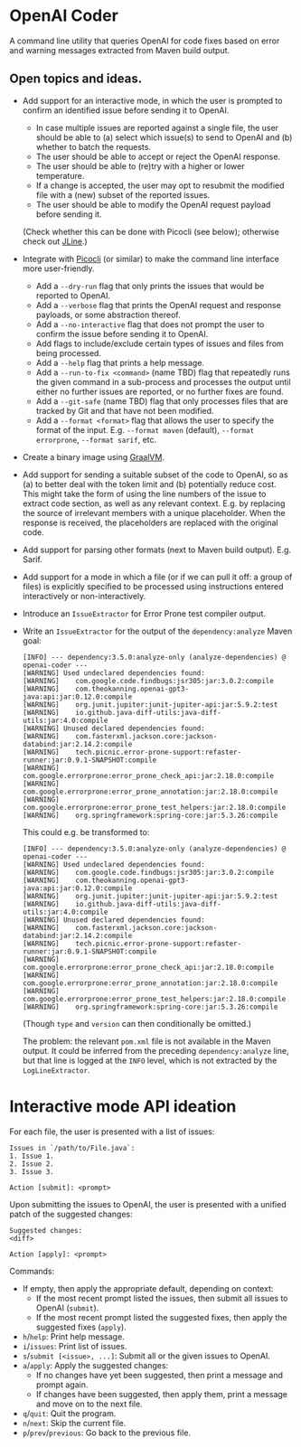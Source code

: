 # OpenAI Coder

A command line utility that queries OpenAI for code fixes based on error and
warning messages extracted from Maven build output.

## Open topics and ideas.

* Add support for an interactive mode, in which the user is prompted to
  confirm an identified issue before sending it to OpenAI.
    * In case multiple issues are reported against a single file, the user
      should be able to (a) select which issue(s) to send to OpenAI and (b)
      whether to batch the requests.
    * The user should be able to accept or reject the OpenAI response.
    * The user should be able to (re)try with a higher or lower temperature.
    * If a change is accepted, the user may opt to resubmit the modified file
      with a (new) subset of the reported issues.
    * The user should be able to modify the OpenAI request payload before
      sending it.

  (Check whether this can be done with Picocli (see below); otherwise check
  out [JLine](https://jline.github.io/jline3/).)
* Integrate with [Picocli](https://picocli.info/) (or similar) to make the
  command line interface more user-friendly.
    * Add a `--dry-run` flag that only prints the issues that would be reported
      to OpenAI.
    * Add a `--verbose` flag that prints the OpenAI request and response
      payloads, or some abstraction thereof.
    * Add a `--no-interactive` flag that does not prompt the user to confirm
      the issue before sending it to OpenAI.
    * Add flags to include/exclude certain types of issues and files from being
      processed.
    * Add a `--help` flag that prints a help message.
    * Add a `--run-to-fix <command>` (name TBD) flag that repeatedly runs the
      given command in a sub-process and processes the output until either no
      further issues are reported, or no further fixes are found.
    * Add a `--git-safe` (name TBD) flag that only processes files that are
      tracked by Git and that have not been modified.
    * Add a `--format <format>` flag that allows the user to specify the
      format of the input. E.g. `--format maven` (default), `--format
      errorprone`, `--format sarif`, etc.
* Create a binary image using [GraalVM](https://www.graalvm.org/).
* Add support for sending a suitable subset of the code to OpenAI, so as (a) to
  better deal with the token limit and (b) potentially reduce cost. This might
  take the form of using the line numbers of the issue to extract code section,
  as well as any relevant context. E.g. by replacing the source of irrelevant
  members with a unique placeholder. When the response is received, the
  placeholders are replaced with the original code.
* Add support for parsing other formats (next to Maven build output). E.g.
  Sarif.
* Add support for a mode in which a file (or if we can pull it off: a group of
  files) is explicitly specified to be processed using instructions entered
  interactively or non-interactively.
* Introduce an `IssueExtractor` for Error Prone test compiler output.
* Write an `IssueExtractor` for the output of the `dependency:analyze` Maven
  goal:
  ```
  [INFO] --- dependency:3.5.0:analyze-only (analyze-dependencies) @ openai-coder ---
  [WARNING] Used undeclared dependencies found:
  [WARNING]    com.google.code.findbugs:jsr305:jar:3.0.2:compile
  [WARNING]    com.theokanning.openai-gpt3-java:api:jar:0.12.0:compile
  [WARNING]    org.junit.jupiter:junit-jupiter-api:jar:5.9.2:test
  [WARNING]    io.github.java-diff-utils:java-diff-utils:jar:4.0:compile
  [WARNING] Unused declared dependencies found:
  [WARNING]    com.fasterxml.jackson.core:jackson-databind:jar:2.14.2:compile
  [WARNING]    tech.picnic.error-prone-support:refaster-runner:jar:0.9.1-SNAPSHOT:compile
  [WARNING]    com.google.errorprone:error_prone_check_api:jar:2.18.0:compile
  [WARNING]    com.google.errorprone:error_prone_annotation:jar:2.18.0:compile
  [WARNING]    com.google.errorprone:error_prone_test_helpers:jar:2.18.0:compile
  [WARNING]    org.springframework:spring-core:jar:5.3.26:compile
  ```
  This could e.g. be transformed to:
  ```
  [INFO] --- dependency:3.5.0:analyze-only (analyze-dependencies) @ openai-coder ---
  [WARNING] Used undeclared dependencies found:
  [WARNING]    com.google.code.findbugs:jsr305:jar:3.0.2:compile
  [WARNING]    com.theokanning.openai-gpt3-java:api:jar:0.12.0:compile
  [WARNING]    org.junit.jupiter:junit-jupiter-api:jar:5.9.2:test
  [WARNING]    io.github.java-diff-utils:java-diff-utils:jar:4.0:compile
  [WARNING] Unused declared dependencies found:
  [WARNING]    com.fasterxml.jackson.core:jackson-databind:jar:2.14.2:compile
  [WARNING]    tech.picnic.error-prone-support:refaster-runner:jar:0.9.1-SNAPSHOT:compile
  [WARNING]    com.google.errorprone:error_prone_check_api:jar:2.18.0:compile
  [WARNING]    com.google.errorprone:error_prone_annotation:jar:2.18.0:compile
  [WARNING]    com.google.errorprone:error_prone_test_helpers:jar:2.18.0:compile
  [WARNING]    org.springframework:spring-core:jar:5.3.26:compile
  ```
  (Though `type` and `version` can then conditionally be omitted.)

  The problem: the relevant `pom.xml` file is not available in the Maven
  output. It could be inferred from the preceding `dependency:analyze` line,
  but that line is logged at the `INFO` level, which is not extracted by
  the `LogLineExtractor`.

# Interactive mode API ideation

For each file, the user is presented with a list of issues:

```
Issues in `/path/to/File.java`:
1. Issue 1.
2. Issue 2.
3. Issue 3.

Action [submit]: <prompt>
```

Upon submitting the issues to OpenAI, the user is presented with a unified
patch of the suggested changes:

```
Suggested changes:
<diff>
 
Action [apply]: <prompt>
```

Commands:

- If empty, then apply the appropriate default, depending on context:
    - If the most recent prompt listed the issues, then submit all issues to
      OpenAI (`submit`).
    - If the most recent prompt listed the suggested fixes, then apply the
      suggested fixes (`apply`).
- `h`/`help`: Print help message.
- `i`/`issues`: Print list of issues.
- `s`/`submit [<issue>, ...]`: Submit all or the given issues to OpenAI.
- `a`/`apply`: Apply the suggested changes:
    - If no changes have yet been suggested, then print a message and prompt
      again.
    - If changes have been suggested, then apply them, print a message and move
      on to the next file.
- `q`/`quit`: Quit the program.
- `n`/`next`: Skip the current file.
- `p`/`prev`/`previous`: Go back to the previous file.
